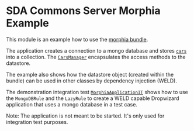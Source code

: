 # SDA Commons Server Morphia Example

This module is an example how to use the [morphia bundle](../sda-commons-server-morphia/README.md).

The application creates a connection to a mongo database and stores [`cars`](./src/main/java/org/sdase/commons/server/morphia/example/mongo/model/Car.java) into a collection.
The [`CarsManager`](./src/main/java/org/sdase/commons/server/morphia/example/mongo/CarManager.java) encapsulates the access methods to the datastore.

The example also shows how the datastore object (created within the bundle) can be used in other classes by dependency injection (WELD).

The demonstration integration test [`MorphiaApplicationIT`](./src/test/java/org/sdase/commons/server/morphia/example/MorphiaApplicationIT.java) shows
how to use the `MongoDBRule` and the `LazyRule` to create a WELD capable Dropwizard application that uses a mongo database in a test case. 

Note: The application is not meant to be started. It's only used for integration test purposes.